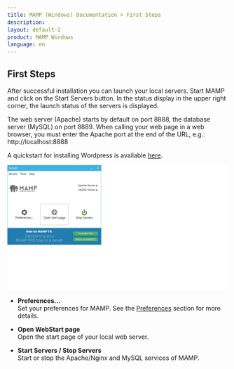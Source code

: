 ```yaml
---
title: MAMP (Windows) Documentation > First Steps
description: 
layout: default-2
product: MAMP Windows
language: en
---
```



## First Steps

After successful installation you can launch your local servers. Start MAMP and click on the Start Servers button. In the status display in the upper right corner, the launch status of the servers is displayed. 

The web server (Apache) starts by default on port 8888, the database server (MySQL) on port 8889. When calling your web page in a web browser, you must enter the Apache port at the end of the URL, e.g.: http://localhost:8888 

A quickstart for installing Wordpress is available [here](../How-Tos).

![MAMP](/en/MAMP-Windows/First-Steps/MAMP.png)

*   **Preferences…**  
    Set your preferences for MAMP. See the [Preferences](../Preferences/) section for more details.

*   **Open WebStart page**  
    Open the start page of your local web server.

*   **Start Servers / Stop Servers**  
    Start or stop the Apache/Nginx and MySQL services of MAMP.
